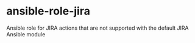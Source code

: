 # ansible-role-jira
Ansible role for JIRA actions that are not supported with the default JIRA Ansible module
